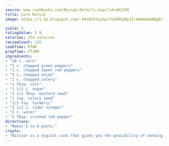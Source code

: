 ```yaml
---
source: www.cookbooks.com/Recipe-Details.aspx?id=402288
title: Corn Relish
image: https://1.bp.blogspot.com/-K9x65VJqJng/YA2H0Ig8p3I/AAAAAAAABg0/JRKr7ZzesxofwlGw6YudXad_aQn9BD52QCLcBGAsYHQ/s299/2.png

yield: 5
ratingValue: 3.9
calories: 254 calories
reviewCount: 126
cookTime: PT0H
prepTime: PT39M
ingredients:
- "10 c. corn"
- "1 c. chopped green peppers"
- "1 c. chopped sweet red peppers"
- "1 c. chopped onion"
- "1 c. chopped celery"
- "1 Tbsp. salt"
- "1 1/2 c. sugar"
- "2 1/2 Tbsp. mustard seed"
- "1 tsp. celery seed"
- "1/2 tsp. turmeric"
- "2 1/2 c. cider vinegar"
- "2 c. water"
- "2 Tbsp. crushed red pepper"
directions:
- "Makes 5 to 6 pints."
crypto:
- "Bitcoin is a digital cash that gives you the possibility of sending money all over the world, instantly and without a fee."
---
```

